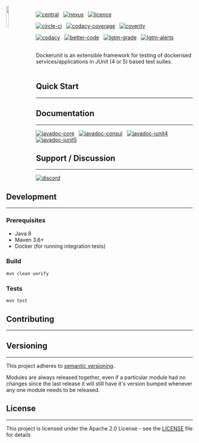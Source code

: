 <img src="https://user-images.githubusercontent.com/630567/106909724-796c5f00-66f8-11eb-8f26-7a69f9ab0532.png" width=12% height=12% align="left" style="margin-right: 20px"/>


[![central]](https://search.maven.org/search?q=g:com.github.dockerunit%20AND%20a:parent)
&nbsp;
[![nexus]](https://oss.sonatype.org/index.html#nexus-search;gav~com.github.dockerunit~parent~~~)
&nbsp;
[![licence]](https://choosealicense.com/licenses/apache-2.0/)

[![circle-ci]](https://circleci.com/gh/dockerunit/dockerunit/tree/master)
&nbsp;
[![codacy-coverage]](https://app.codacy.com/project/dockerunit/dockerunit/dashboard)
&nbsp;
[![coverity]](https://scan.coverity.com/projects/dockerunit-dockerunit)

[![codacy]](https://app.codacy.com/project/dockerunit/dockerunit/dashboard)
&nbsp;
[![better-code]](https://bettercodehub.com/)
&nbsp;
[![lgtm-grade]](https://lgtm.com/projects/g/dockerunit/dockerunit/context:java)
&nbsp;
[![lgtm-alerts]](https://lgtm.com/projects/g/dockerunit/dockerunit/alerts)

<br/>
Dockerunit is an extensible framework for testing of dockerised services/applications in JUnit (4 or 5) based test
suites.

<br/>
<br/>

## Quick Start

---

<!-- TODO: Explain how to quickly get up and running using this in a maven or
gradle project -->

## Documentation

---

[![javadoc-core]](https://www.javadoc.io/doc/com.github.dockerunit/core)
&nbsp;
[![javadoc-consul]](https://www.javadoc.io/doc/com.github.dockerunit/consul)
&nbsp;
[![javadoc-junit4]](https://www.javadoc.io/doc/com.github.dockerunit/junit4)
&nbsp;
[![javadoc-junit5]](https://www.javadoc.io/doc/com.github.dockerunit/junit5)

## Support / Discussion

---

[![discord]](https://discordapp.com/channels/587583543081959435/587583543081959437)

## Development

---

### Prerequisites

- Java 8
- Maven 3.6+
- Docker (for running integration tests)

### Build

```
mvn clean verify
```

### Tests

```
mvn test
```

## Contributing

---

<!-- TODO: Link to CONTRIBUTING.md and related info -->

## Versioning

---

This project adheres to [semantic versioning](https://semver.org/spec/v2.0.0.html).

Modules are always released together, even if a particular module had no changes
since the last release it will still have it's version bumped whenever any one
module needs to be released.



## License

---

This project is licensed under the Apache 2.0 License - see the [LICENSE](LICENSE)
file for details


<!-- Links -->

[central]: https://img.shields.io/maven-central/v/com.github.dockerunit/dockerunit-core.svg?style=flat
[nexus]: https://img.shields.io/nexus/s/https/oss.sonatype.org/com.github.dockerunit/dockerunit-parent.svg?style=flat
[licence]: https://img.shields.io/github/license/dockerunit/dockerunit-core.svg?style=flat

[circle-ci]: https://img.shields.io/circleci/build/gh/dockerunit/dockerunit-core/master.svg?style=flat
[codacy-coverage]: https://img.shields.io/codacy/coverage/c152a56101134d439b1e8a005725df1e.svg?style=flat
[coverity]: https://img.shields.io/coverity/scan/18573.svg?style=flat

[codacy]: https://img.shields.io/codacy/grade/c152a56101134d439b1e8a005725df1e.svg?style=flat&label=codacy
[better-code]: https://bettercodehub.com/edge/badge/dockerunit/dockerunit?branch=master
[lgtm-grade]: https://img.shields.io/lgtm/grade/java/github/dockerunit/dockerunit.svg?style=flat&label=lgtm
[lgtm-alerts]: https://img.shields.io/lgtm/alerts/github/dockerunit/dockerunit.svg?style=flat&label=lgtm

[javadoc-core]: https://javadoc.io/badge/com.github.dockerunit/core.svg
[javadoc-consul]: https://javadoc.io/badge/com.github.dockerunit/consul.svg
[javadoc-junit4]: https://javadoc.io/badge/com.github.dockerunit/junit4.svg
[javadoc-junit5]: https://javadoc.io/badge/com.github.dockerunit/junit5.svg

[discord]: https://img.shields.io/discord/587583543081959435.svg?style=flat
